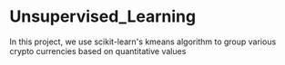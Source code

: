 # Unsupervised_Learning
In this project, we use scikit-learn's kmeans algorithm to group various crypto currencies based on quantitative values
